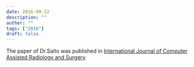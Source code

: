 ```yaml
---
date: 2016-09-22
description: ""
auther: ""
tags: ["2016"]
draft: false
---
```

The paper of Dr.Saito was published in [International Journal of Computer Assisted Radiology and Surgery](https://link.springer.com/article/10.1007%2Fs11548-016-1481-5).
